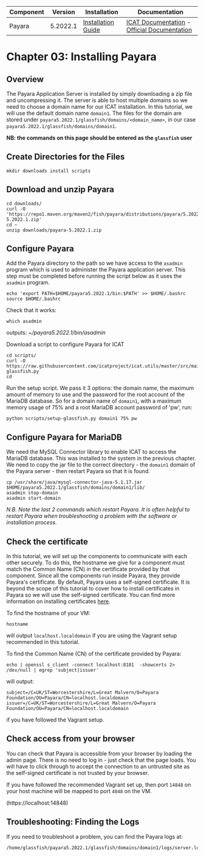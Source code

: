 | Component | Version | Installation                                                                                  | Documentation |
| --------- | ------- | ------------                                                                                  | ------------- |
| Payara | 5.2022.1     | [Installation Guide](https://docs.payara.fish/community/docs/5.2022.1/getting-started/getting-started.html) | [ICAT Documentation](https://icatproject.org/installation/glassfish/) -  [Official Documentation](https://docs.payara.fish/community/docs/5.2022.1/README.html) |

Chapter 03: Installing Payara
=============================

Overview
--------
The Payara Application Server is installed by simply downloading a zip file and uncompressing it. The server is able to host multiple domains so we need to choose a domain name for our ICAT installation. In this tutorial, we will use the default domain name `domain1`. The files for the domain are stored under `payara5.2022.1/glassfish/domains/<domain_name>`, in our case `payara5.2022.1/glassfish/domains/domain1`.

**NB: the commands on this page should be entered as the `glassfish` user**

Create Directories for the Files
--------------------------------

```Shell
mkdir downloads install scripts
```

Download and unzip Payara
-------------------------

```Shell
cd downloads/
curl -O 'https://repo1.maven.org/maven2/fish/payara/distributions/payara/5.2022.1/payara-5.2022.1.zip'
cd ~
unzip downloads/payara-5.2022.1.zip
```

Configure Payara
----------------

Add the Payara directory to the path so we have access to the `asadmin` program which is used to administer the Payara application server. This step must be completed before running the script below as it uses the `asadmin` program.

```Shell
echo 'export PATH=$HOME/payara5.2022.1/bin:$PATH' >> $HOME/.bashrc
source $HOME/.bashrc
```
Check that it works:

```Shell
which asadmin
```
outputs: *~/payara5.2022.1/bin/asadmin*

Download a script to configure Payara for ICAT

```Shell
cd scripts/
curl -O https://raw.githubusercontent.com/icatproject/icat.utils/master/src/main/scripts/setup-glassfish.py
cd
```

Run the setup script. We pass it 3 options: the domain name, the maximum amount of memory to use and the password for the root account of the MariaDB database. So for a domain name of `domain1`, with a maximum memory usage of 75% and a root MariaDB account password of 'pw', run:

```Shell
python scripts/setup-glassfish.py domain1 75% pw
```

Configure Payara for MariaDB
----------------------------

We need the MySQL Connector library to enable ICAT to access the MariaDB database. This was installed to the system in the previous chapter. We need to copy the jar file to the correct directory - the `domain1` domain of the Payara server - then restart Payara so that it is found.

```Shell
cp /usr/share/java/mysql-connector-java-5.1.17.jar $HOME/payara5.2022.1/glassfish/domains/domain1/lib/
asadmin stop-domain
asadmin start-domain
```

*N.B. Note the last 2 commands which restart Payara. It is often helpful to restart Payara when troubleshooting a problem with the software or installation process.*

Check the certificate
---------------------

In this tutorial, we will set up the components to communicate with each other securely. To do this, the hostname we give for a component must match the Common Name (CN) in the certificate provided by that component. Since all the components run inside Payara, they provide Payara's certificate. By default, Payara uses a self-signed certificate. It is beyond the scope of this tutorial to cover how to install certificates in Payara so we will use the self-signed certificate. You can find more information on installing certificates [here](https://icatproject.org/installation/glassfish-certificate/).

To find the hostname of your VM:
```Shell
hostname
```
will output `localhost.localdomain` if you are using the Vagrant setup recommended in this tutorial.

To find the Common Name (CN) of the certificate provided by Payara:
```Shell
echo | openssl s_client -connect localhost:8181  -showcerts 2> /dev/null | egrep 'subject|issuer'
```
will output:
```
subject=/C=UK/ST=Worcestershire/L=Great Malvern/O=Payara Foundation/OU=Payara/CN=localhost.localdomain
issuer=/C=UK/ST=Worcestershire/L=Great Malvern/O=Payara Foundation/OU=Payara/CN=localhost.localdomain
```
if you have followed the Vagrant setup.

Check access from your browser
------------------------------

You can check that Payara is accessible from your browser by loading the admin page. There is no need to log in - just check that the page loads. You will have to click through to accept the connection to an untrusted site as the self-signed certificate is not trusted by your browser.

If you have followed the recommended Vagrant set up, then port `14848` on your host machine will be  mapped to port `4848` on the VM.

(https://localhost:14848)

Troubleshooting: Finding the Logs
---------------------------------

If you need to troubleshoot a problem, you can find the Payara logs at:

```Shell
/home/glassfish/payara5.2022.1/glassfish/domains/domain1/logs/server.log
```

